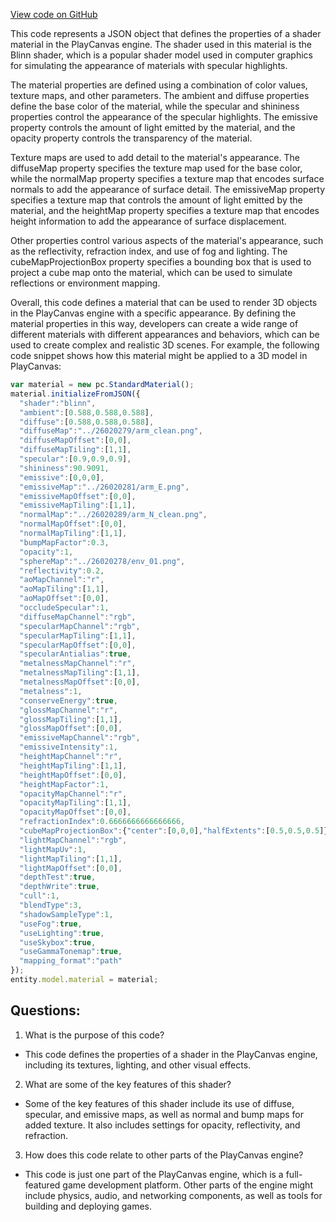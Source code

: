 [View code on GitHub](https://github.com/playcanvas/engine/examples/assets/models/playbot/26020283/Playbot_arm.json)

This code represents a JSON object that defines the properties of a shader material in the PlayCanvas engine. The shader used in this material is the Blinn shader, which is a popular shader model used in computer graphics for simulating the appearance of materials with specular highlights.

The material properties are defined using a combination of color values, texture maps, and other parameters. The ambient and diffuse properties define the base color of the material, while the specular and shininess properties control the appearance of the specular highlights. The emissive property controls the amount of light emitted by the material, and the opacity property controls the transparency of the material.

Texture maps are used to add detail to the material's appearance. The diffuseMap property specifies the texture map used for the base color, while the normalMap property specifies a texture map that encodes surface normals to add the appearance of surface detail. The emissiveMap property specifies a texture map that controls the amount of light emitted by the material, and the heightMap property specifies a texture map that encodes height information to add the appearance of surface displacement.

Other properties control various aspects of the material's appearance, such as the reflectivity, refraction index, and use of fog and lighting. The cubeMapProjectionBox property specifies a bounding box that is used to project a cube map onto the material, which can be used to simulate reflections or environment mapping.

Overall, this code defines a material that can be used to render 3D objects in the PlayCanvas engine with a specific appearance. By defining the material properties in this way, developers can create a wide range of different materials with different appearances and behaviors, which can be used to create complex and realistic 3D scenes. For example, the following code snippet shows how this material might be applied to a 3D model in PlayCanvas:

```javascript
var material = new pc.StandardMaterial();
material.initializeFromJSON({
  "shader":"blinn",
  "ambient":[0.588,0.588,0.588],
  "diffuse":[0.588,0.588,0.588],
  "diffuseMap":"../26020279/arm_clean.png",
  "diffuseMapOffset":[0,0],
  "diffuseMapTiling":[1,1],
  "specular":[0.9,0.9,0.9],
  "shininess":90.9091,
  "emissive":[0,0,0],
  "emissiveMap":"../26020281/arm_E.png",
  "emissiveMapOffset":[0,0],
  "emissiveMapTiling":[1,1],
  "normalMap":"../26020289/arm_N_clean.png",
  "normalMapOffset":[0,0],
  "normalMapTiling":[1,1],
  "bumpMapFactor":0.3,
  "opacity":1,
  "sphereMap":"../26020278/env_01.png",
  "reflectivity":0.2,
  "aoMapChannel":"r",
  "aoMapTiling":[1,1],
  "aoMapOffset":[0,0],
  "occludeSpecular":1,
  "diffuseMapChannel":"rgb",
  "specularMapChannel":"rgb",
  "specularMapTiling":[1,1],
  "specularMapOffset":[0,0],
  "specularAntialias":true,
  "metalnessMapChannel":"r",
  "metalnessMapTiling":[1,1],
  "metalnessMapOffset":[0,0],
  "metalness":1,
  "conserveEnergy":true,
  "glossMapChannel":"r",
  "glossMapTiling":[1,1],
  "glossMapOffset":[0,0],
  "emissiveMapChannel":"rgb",
  "emissiveIntensity":1,
  "heightMapChannel":"r",
  "heightMapTiling":[1,1],
  "heightMapOffset":[0,0],
  "heightMapFactor":1,
  "opacityMapChannel":"r",
  "opacityMapTiling":[1,1],
  "opacityMapOffset":[0,0],
  "refractionIndex":0.6666666666666666,
  "cubeMapProjectionBox":{"center":[0,0,0],"halfExtents":[0.5,0.5,0.5]},
  "lightMapChannel":"rgb",
  "lightMapUv":1,
  "lightMapTiling":[1,1],
  "lightMapOffset":[0,0],
  "depthTest":true,
  "depthWrite":true,
  "cull":1,
  "blendType":3,
  "shadowSampleType":1,
  "useFog":true,
  "useLighting":true,
  "useSkybox":true,
  "useGammaTonemap":true,
  "mapping_format":"path"
});
entity.model.material = material;
```
## Questions: 
 1. What is the purpose of this code?
- This code defines the properties of a shader in the PlayCanvas engine, including its textures, lighting, and other visual effects.

2. What are some of the key features of this shader?
- Some of the key features of this shader include its use of diffuse, specular, and emissive maps, as well as normal and bump maps for added texture. It also includes settings for opacity, reflectivity, and refraction.

3. How does this code relate to other parts of the PlayCanvas engine?
- This code is just one part of the PlayCanvas engine, which is a full-featured game development platform. Other parts of the engine might include physics, audio, and networking components, as well as tools for building and deploying games.